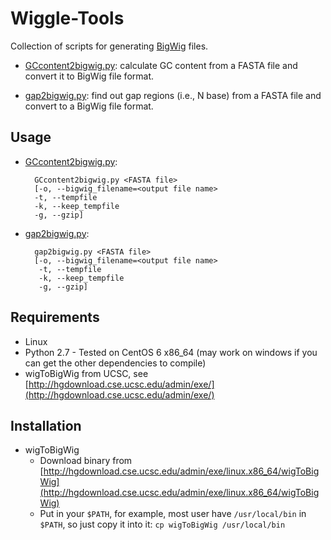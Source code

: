 # Wiggle-Tools

Collection of scripts for generating [BigWig](http://genome.ucsc.edu/goldenPath/help/bigWig.html) files.

* [GCcontent2bigwig.py](GCcontent2bigwig.py): calculate GC content from a FASTA file and convert it to BigWig file format.

* [gap2bigwig.py](gap2bigwig.py): find out gap regions (i.e., N base) from a FASTA file and convert to a BigWig file format.

## Usage

* [GCcontent2bigwig.py](GCcontent2bigwig.py):
  ``` shell
    GCcontent2bigwig.py <FASTA file>
    [-o, --bigwig_filename=<output file name>
    -t, --tempfile
    -k, --keep_tempfile
    -g, --gzip]
  ```

* [gap2bigwig.py](gap2bigwig.py):
  ``` shell
    gap2bigwig.py <FASTA file>
    [-o, --bigwig_filename=<output file name>
     -t, --tempfile
     -k, --keep_tempfile
     -g, --gzip]
  ```

## Requirements

* Linux
* Python 2.7 - Tested on CentOS 6 x86_64 (may work on windows if you can get the other dependencies to compile)
* wigToBigWig from UCSC, see [http://hgdownload.cse.ucsc.edu/admin/exe/](http://hgdownload.cse.ucsc.edu/admin/exe/)

## Installation

* wigToBigWig
  * Download binary from [http://hgdownload.cse.ucsc.edu/admin/exe/linux.x86_64/wigToBigWig](http://hgdownload.cse.ucsc.edu/admin/exe/linux.x86_64/wigToBigWig)
  * Put in your `$PATH`, for example, most user have `/usr/local/bin` in `$PATH`, so just copy it into it: `cp wigToBigWig /usr/local/bin`